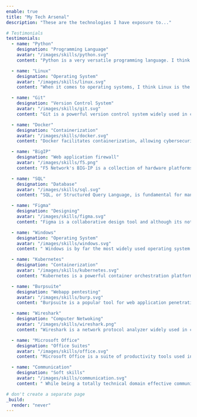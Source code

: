 ```yaml
---
enable: true
title: "My Tech Arsenal"
description: "These are the technologies I have exposure to..."

# Testimonials
testimonials:
  - name: "Python"
    designation: "Programming Language"
    avatar: "/images/skills/python.svg"
    content: "Python is a very versatile programming language. I think for a cybersecurity practitioner, python can be very helpful for automating task and scripting various tools."

  - name: "Linux"
    designation: "Operating System"
    avatar: "/images/skills/linux.svg"
    content: "When it comes to operating systems, I think Linux is the foundational operating system crucial for cybersecurity practitioners. Its robust security features and open-source nature make it an essential tool for professionals in the field."

  - name: "Git"
    designation: "Version Control System"
    avatar: "/images/skills/git.svg"
    content: "Git is a powerful version control system widely used in cybersecurity for tracking changes in source code during collaborative development. Its efficiency and flexibility enhance code management and collaboration."

  - name: "Docker"
    designation: "Containerization"
    avatar: "/images/skills/docker.svg"
    content: "Docker facilitates containerization, allowing cybersecurity experts to deploy and isolate applications efficiently. Its lightweight and scalable containers streamline the development and deployment of secure applications. I also use it to setup labs for practise."

  - name: "BigIP"
    designation: "Web application firewall"
    avatar: "/images/skills/f5.png"
    content: "F5 Network's BIG-IP is a collection of hardware platforms and software solutions providing services focused on security, reliability, and performance of web applications."

  - name: "SQL"
    designation: "Database"
    avatar: "/images/skills/sql.svg"
    content: "SQL, or Structured Query Language, is fundamental for managing and manipulating databases. In cybersecurity, understanding SQL is essential for handling and securing databases, a critical aspect of protecting sensitive information. How can I protect something I dont know..right?"

  - name: "Figma"
    designation: "Designing"
    avatar: "/images/skills/figma.svg"
    content: "Figma is a collaborative design tool and although its not a security tool I use it to make some creative designs. For developers though its collaborative features make it an excellent choice for designing secure and user-friendly applications."

  - name: "Windows"
    designation: "Operating System"
    avatar: "/images/skills/windows.svg"
    content: " Windows is by far the most widely used operating system in both personal and enterprise environments. So windows is most of the time the victim of cyberattacks. Understanding windows I think is understanding the incident."

  - name: "Kubernetes"
    designation: "Containerization"
    avatar: "/images/skills/kubernetes.svg"
    content: "Kubernetes is a powerful container orchestration platform used for managing and scaling containerized applications. Although not entirely a cybersecurity tool, understanding Kubernetes can help understand the development workflows."

  - name: "Burpsuite"
    designation: "Webapp pentesting"
    avatar: "/images/skills/burp.svg"
    content: "Burpsuite is a popular tool for web application penetration testing. Its features for analyzing and identifying security vulnerabilities in web applications make it an indispensable tool for ethical hackers and security professionals."

  - name: "Wireshark"
    designation: "Computer Netwoking"
    avatar: "/images/skills/wireshark.png"
    content: "Wireshark is a network protocol analyzer widely used in cybersecurity for capturing and analyzing network traffic. It helps cybersecurity professionals identify and troubleshoot network issues and detect potential security threats."

  - name: "Microsoft Office"
    designation: "Office Suites"
    avatar: "/images/skills/office.svg"
    content: "Microsoft Office is a suite of productivity tools used in various professional domains, including cybersecurity. Its applications like Word, Excel, and PowerPoint are essential for creating, analyzing, and presenting reports. "

  - name: "Communication"
    designation: "Soft skills"
    avatar: "/images/skills/communication.svg"
    content: " While being a totally technical domain effective communication is a critical soft skill in cybersecurity. Nothing much to say, as social engineering is the most successful hacking technique to ever exist."

# don't create a separate page
_build:
  render: "never"
---
```

